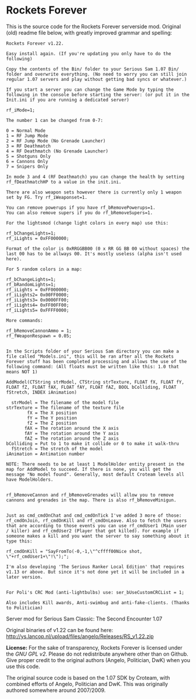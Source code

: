 Rockets Forever
===============

This is the source code for the Rockets Forever serverside mod. Original (old) readme file below, with greatly improved grammar and spelling:

    Rockets Forever v1.22.

    Easy install again. (If you're updating you only have to do the following)

    Copy the contents of the Bin/ folder to your Serious Sam 1.07 Bin/ folder and overwrite everything. (No need to worry you can still join regular 1.07 servers and play without getting bad syncs or whatever.)

    If you start a server you can change the Game Mode by typing the following in the console before starting the server: (or put it in the Init.ini if you are running a dedicated server)

    rf_iMode=1;

    The number 1 can be changed from 0-7:

    0 = Normal Mode
    1 = RF Jump Mode
    2 = RF Jump Mode (No Grenade Launcher)
    3 = RF Deathmatch
    4 = RF Deathmatch (No Grenade Launcher)
    5 = Shotguns Only
    6 = Cannons Only
    7 = Snipers Only

    In mode 3 and 4 (RF Deathmatch) you can change the health by setting rf_fDeathmatchHP to a value in the init.ini.

    There are also weapon sets however there is currently only 1 weapon set by FG. Try rf_iWeaponset=1.

    You can remove powerups if you have rf_bRemovePowerups=1.
    You can also remove supers if you do rf_bRemoveSupers=1.

    For the lightsmod (change light colors in every map) use this:

    rf_bChangeLights=1;
    rf_iLights = 0xFF000000;

    Format of the color is 0xRRGGBB00 (0 x RR GG BB 00 without spaces) the last 00 has to be allways 00. It's mostly useless (alpha isn't used here).

    For 5 random colors in a map:

    rf_bChangeLights=1;
    rf_bRandomLights=1;
    rf_iLights = 0xFF000000;
    rf_iLights2= 0x00FF0000;
    rf_iLights3= 0x0000FF00;
    rf_iLights4= 0xFF00FF00;
    rf_iLights5= 0xFFFF0000;

    More commands:

    rf_bRemoveCannonAmmo = 1;
    rf_fWeaponRespawn = 0.05;


    In the Scripts folder of your Serious Sam directory you can make a file called "Models.ini", this will be ran after all the Rockets Forever stuff has been completed processing and allows the use of the following command: (All floats must be written like this: 1.0 that means NOT 1)

    AddModel(CTString strModel, CTString strTexture, FLOAT fX, FLOAT fY, FLOAT fZ, FLOAT fAX, FLOAT fAY, FLOAT fAZ, BOOL bColliding, FLOAT fStretch, INDEX iAnimation)

      strModel = The filename of the model file
    strTexture = The filename of the texture file
            fX = The X position
            fY = The Y position
            fZ = The Z position
           fAX = The rotation around the X axis
           fAY = The rotation around the Y axis
           fAZ = The rotation around the Z axis
    bColliding = Put to 1 to make it collide or 0 to make it walk-thru
      fStretch = The stretch of the model
    iAnimation = Antimation number

    NOTE: There needs to be at least 1 ModelHolder entity present in the map for AddModel to succeed. If there is none, you will get the message "No model found". Generally, most default Croteam levels all have ModelHolders.


    rf_bRemoveCannon and rf_bRemoveGrenades will allow you to remove cannons and grenades in the map. There is also rf_bRemoveMinigun.


    Just as cmd_cmdOnChat and cmd_cmdOnTick I've added 3 more of those: rf_cmdOnJoin, rf_cmdOnKill and rf_cmdOnLeave. Also to fetch the users that are according to those events you can use rf_cmdUser1 (Main user / killer) and rf_cmdUser2 (Player that got killed). For example if someone makes a kill and you want the server to say something about it type this:

    rf_cmdOnKill = "SayFromTo(-0,-1,\"^cffff00Nice shot, \"+rf_cmdUser1+\"!\");";

    I'm also developing 'The Serious Ranker Local Edition' that requires v1.13 or above. But since it's not done yet it will be included in a later version.


    For Poli's CRC Mod (anti-lightbulbs) use: ser_bUseCustomCRCList = 1;
    
    Also includes Kill awards, Anti-swimbug and anti-fake-clients. (Thanks to Politician)

Server mod for Serious Sam Classic: The Second Encounter 1.07

Original binaries of v1.22 can be found here: http://ys.lancop.nl/upload/files/angelo/Releases/RS_v1.22.zip

**License:** For the sake of transparency, Rockets Forever is licensed under the *GNU GPL v2*. Please do not redistribute anywhere other than on Github. Give proper credit to the original authors (Angelo, Politician, DwK) when you use this code.

The original source code is based on the 1.07 SDK by Croteam, with combined efforts of Angelo, Politician and DwK. This was originally authored somewhere around 2007/2009.
